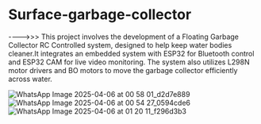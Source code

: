 # Surface-garbage-collector

---->>> This project involves the development of a Floating Garbage Collector RC Controlled system, designed to help keep water bodies cleaner.It integrates an embedded system with ESP32 for Bluetooth control and ESP32 CAM for live video monitoring. The system also utilizes L298N motor drivers and BO motors to move the garbage collector efficiently across water.



![WhatsApp Image 2025-04-06 at 00 58 01_d2d7e889](https://github.com/user-attachments/assets/a40d42bf-b89d-4dd4-a430-e1ae3e44c220)
![WhatsApp Image 2025-04-06 at 00 54 27_0594cde6](https://github.com/user-attachments/assets/1a00a69a-2990-4cf0-bfa4-e9c32ad1219f)
![WhatsApp Image 2025-04-06 at 01 20 11_f296d3b3](https://github.com/user-attachments/assets/7ee818f3-0e80-4448-96ad-821db3c98408)
